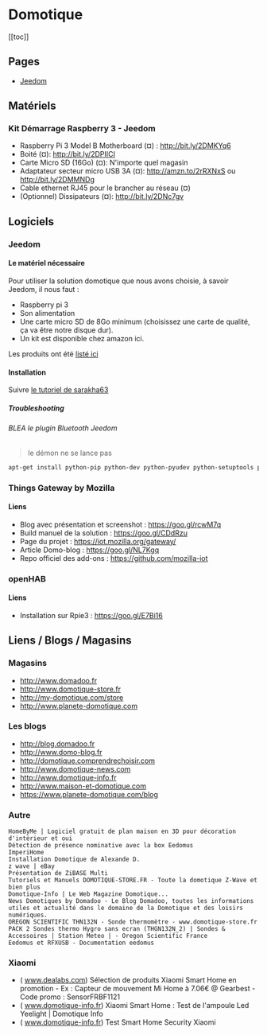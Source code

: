 # Domotique

[[toc]]

## Pages

- [Jeedom](./jeedom/readme.md)

## Matériels

### Kit Démarrage Raspberry 3 - Jeedom

- Raspberry Pi 3 Model B Motherboard (¤) : http://bit.ly/2DMKYq6
- Boité (¤): http://bit.ly/2DPIICI
- Carte Micro SD (16Go) (¤): N'importe quel magasin
- Adaptateur secteur micro USB 3A (¤): http://amzn.to/2rRXNxS ou http://bit.ly/2DMMNDg
- Cable ethernet RJ45 pour le brancher au réseau (¤)
- (Optionnel) Dissipateurs (¤): http://bit.ly/2DNc7gv

## Logiciels

### Jeedom

#### Le matériel nécessaire

Pour utiliser la solution domotique que nous avons choisie, à savoir Jeedom, il nous faut :

- Raspberry pi 3
- Son alimentation
- Une carte micro SD de 8Go minimum (choisissez une carte de qualité, ça va être notre disque dur).
- Un kit est disponible chez amazon ici.

Les produits ont été [listé ici](/domotique/#kit-demarrage-raspberry-3-jeedom)

#### Installation

Suivre [le tutoriel de sarakha63](http://sarakha63-domotique.fr/jeedom-installation-premiers-pas/)

##### Troubleshooting

###### BLEA le plugin Bluetooth Jeedom

> le démon ne se lance pas

```bash
apt-get install python-pip python-dev python-pyudev python-setuptools python-serial python-requests
```

### Things Gateway by Mozilla

#### Liens

- Blog avec présentation et screenshot : https://goo.gl/rcwM7q
- Build manuel de la solution : https://goo.gl/CDdRzu
- Page du projet : https://iot.mozilla.org/gateway/
- Article Domo-blog : https://goo.gl/NL7Kgq
- Repo officiel des add-ons : https://github.com/mozilla-iot

### openHAB

#### Liens

- Installation sur Rpie3 : https://goo.gl/E7Bi16

## Liens / Blogs / Magasins

### Magasins

- http://www.domadoo.fr
- http://www.domotique-store.fr
- http://my-domotique.com/store
- http://www.planete-domotique.com

### Les blogs

- http://blog.domadoo.fr
- http://www.domo-blog.fr
- http://domotique.comprendrechoisir.com
- http://www.domotique-news.com
- http://www.domotique-info.fr
- http://www.maison-et-domotique.com
- https://www.planete-domotique.com/blog

### Autre

```
HomeByMe | Logiciel gratuit de plan maison en 3D pour décoration d'intérieur et oui
Détection de présence nominative avec la box Eedomus
ImperiHome
Installation Domotique de Alexande D.
z wave | eBay
Présentation de ZiBASE Multi
Tutoriels et Manuels DOMOTIQUE-STORE.FR - Toute la domotique Z-Wave et bien plus
Domotique-Info | Le Web Magazine Domotique...
News Domotiques by Domadoo - Le Blog Domadoo, toutes les informations utiles et actualité dans le domaine de la Domotique et des loisirs numériques.
OREGON SCIENTIFIC THN132N - Sonde thermomètre - www.domotique-store.fr
PACK 2 Sondes thermo Hygro sans ecran (THGN132N_2) | Sondes & Accessoires | Station Meteo | - Oregon Scientific France
Eedomus et RFXUSB - Documentation eedomus
```

### Xiaomi

- ( www.dealabs.com) Sélection de produits Xiaomi Smart Home en promotion - Ex : Capteur de mouvement Mi Home à 7.06€ @ Gearbest - Code promo : SensorFRBF1121
- ( www.domotique-info.fr) Xiaomi Smart Home : Test de l'ampoule Led Yeelight | Domotique Info
- ( www.domotique-info.fr) Test Smart Home Security Xiaomi
